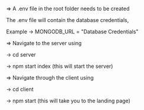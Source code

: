 => A .env file in the root folder needs to be created

  The .env file will contain the database credentials, 
  
  Example -> MONGODB_URL  = "Database Credentials"

=> Navigate to the server using

-> cd server

-> npm start index (this will start the server)

=> Navigate through the client using

-> cd client

-> npm start (this will take you to the landing page)
